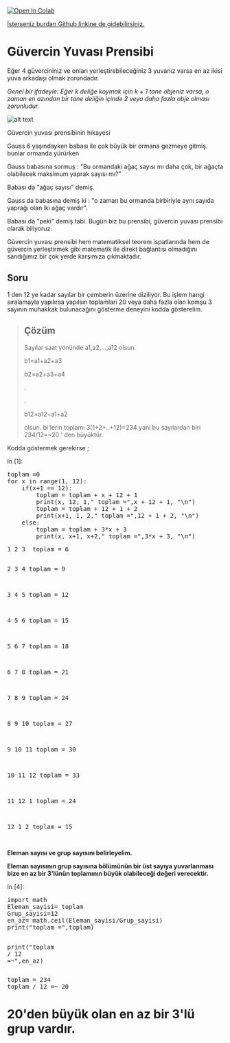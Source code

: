 <div class="cell border-box-sizing text_cell rendered">
<div class="prompt input_prompt">
</div>
<div class="inner_cell">
<div class="text_cell_render border-box-sizing rendered_html">
<p><a href="https://colab.research.google.com/github/aydincagatay/Probability-for-discrete-random-variable/blob/master/PigeonHole.ipynb" target="_parent"><img src="https://camo.githubusercontent.com/52feade06f2fecbf006889a904d221e6a730c194/68747470733a2f2f636f6c61622e72657365617263682e676f6f676c652e636f6d2f6173736574732f636f6c61622d62616467652e737667" alt="Open In Colab" data-canonical-src="https://colab.research.google.com/assets/colab-badge.svg"></a></p>
</div> 

<div class="cell border-box-sizing text_cell rendered">
<div class="prompt input_prompt">
</div>
<div class="inner_cell">
<div class="text_cell_render border-box-sizing rendered_html">
<a href ="https://github.com/aydincagatay/Probability-for-discrete-random-variable/blob/master/PigeonHole.ipynb">İsterseniz burdan Github linkine de gidebilirsiniz.</a>
<h1>
<strong>Güvercin Yuvası Prensibi</strong><a class="anchor-link" href="#G%C3%BCvercin-Yuvas%C4%B1-Prensibi"></a>
</h1>
<p>Eğer 4 güvercininiz ve onları yerleştirebileceğiniz 3 yuvanız varsa en az ikisi yuva arkadaşı olmak zorundadır.</p>
<p><em>Genel bir ifadeyle: Eğer k deliğe koymak için k + 1 tane objeniz varsa, o zaman en azından bir tane deliğin içinde 2 veya daha fazla obje olması zorunludur.</em></p>
<p><img src="https://camo.githubusercontent.com/f9faacf1a53a2234fa158f21886c7b7889641286/68747470733a2f2f6769746875622e636f6d2f617964696e636167617461792f50726f626162696c6974792d666f722d64697363726574652d72616e646f6d2d7661726961626c652f626c6f622f6d61737465722f696d616765732f706967656f6e2e706e673f7261773d74727565" alt="alt text" data-canonical-src="https://github.com/aydincagatay/Probability-for-discrete-random-variable/blob/master/images/pigeon.png?raw=true"></p>
<p>Güvercin yuvası prensibinin hikayesi</p>
<p>Gauss 6 yaşındayken babası ile çok büyük bir ormana gezmeye gitmiş. bunlar ormanda yürürken</p>
<p>Gauss babasına sormuş : "Bu ormandaki ağaç sayısı mı daha çok, bir ağaçta olabilecek maksimum yaprak sayısı mı?"</p>
<p>Babası da "ağaç sayısı" demiş.</p>
<p>Gauss da babasına demiş ki : "o zaman bu ormanda birbiriyle aynı sayıda yaprağı olan iki ağaç vardır".</p>
<p>Babası da "peki" demiş tabi. Bugün biz bu prensibi, güvercin yuvası prensibi olarak biliyoruz.</p>
<p>Güvercin yuvası prensibi hem matematiksel teorem ispatlarında hem de güvercin yerleştirmek gibi matematik ile direkt bağlantısı olmadığını sandığımız bir çok yerde karşımıza çıkmaktadır.</p>
<h2>
<strong>Soru</strong><a class="anchor-link" href="#Soru"></a>
</h2>
<p>1 den 12 ye kadar sayılar bir çemberin üzerine diziliyor. Bu işlem hangi sıralamayla yapılırsa yapılsın toplamları 20 veya daha fazla olan komşu 3 sayının muhakkak bulunacağını gösterme deneyini kodda gösterelim.</p>

</div>
</div>
</div>
<div class="cell border-box-sizing text_cell rendered">
<div class="prompt input_prompt">
</div>
<div class="inner_cell">
<div class="text_cell_render border-box-sizing rendered_html">
<blockquote>
<h2>
<strong>Çözüm</strong><a class="anchor-link" href="#%C3%87%C3%B6z%C3%BCm"></a>
</h2>
<p>Sayılar saat yönünde a1,a2,...,a12 olsun.</p>
<p>b1=a1+a2+a3</p>
<p>b2=a2+a3+a4</p>
<p>.</p>
<p>.</p>
<p>b12=a12+a1+a2</p>
<p>olsun. bi'lerin toplamı 3(1+2+..+12)=234 yani bu sayılardan 
biri 234/12=~20 ' den büyüktür.</p>
</blockquote>
<p>Kodda göstermek gerekirse ;</p>

</div>
</div>
</div>
<div class="cell border-box-sizing code_cell rendered">
<div class="input">
<div class="prompt input_prompt">In&nbsp;[1]:</div>
<div class="inner_cell">
    <div class="input_area">
<div class=" highlight hl-ipython3"><pre><span></span><span class="n">toplam</span> <span class="o">=</span><span class="mi">0</span> 
<span class="k">for</span> <span class="n">x</span> <span class="ow">in</span> <span class="nb">range</span><span class="p">(</span><span class="mi">1</span><span class="p">,</span> <span class="mi">12</span><span class="p">):</span>
    <span class="k">if</span><span class="p">(</span><span class="n">x</span><span class="o">+</span><span class="mi">1</span> <span class="o">==</span> <span class="mi">12</span><span class="p">):</span>
        <span class="n">toplam</span> <span class="o">=</span> <span class="n">toplam</span> <span class="o">+</span> <span class="n">x</span> <span class="o">+</span> <span class="mi">12</span> <span class="o">+</span> <span class="mi">1</span>
        <span class="nb">print</span><span class="p">(</span><span class="n">x</span><span class="p">,</span> <span class="mi">12</span><span class="p">,</span> <span class="mi">1</span><span class="p">,</span><span class="s2">" toplam ="</span><span class="p">,</span><span class="n">x</span> <span class="o">+</span> <span class="mi">12</span> <span class="o">+</span> <span class="mi">1</span><span class="p">,</span> <span class="s2">"</span><span class="se">\n</span><span class="s2">"</span><span class="p">)</span>
        <span class="n">toplam</span> <span class="o">=</span> <span class="n">toplam</span> <span class="o">+</span> <span class="mi">12</span> <span class="o">+</span> <span class="mi">1</span> <span class="o">+</span> <span class="mi">2</span>
        <span class="nb">print</span><span class="p">(</span><span class="n">x</span><span class="o">+</span><span class="mi">1</span><span class="p">,</span> <span class="mi">1</span><span class="p">,</span> <span class="mi">2</span><span class="p">,</span><span class="s2">" toplam ="</span><span class="p">,</span><span class="mi">12</span> <span class="o">+</span> <span class="mi">1</span> <span class="o">+</span> <span class="mi">2</span><span class="p">,</span> <span class="s2">"</span><span class="se">\n</span><span class="s2">"</span><span class="p">)</span>
    <span class="k">else</span><span class="p">:</span>
        <span class="n">toplam</span> <span class="o">=</span> <span class="n">toplam</span> <span class="o">+</span> <span class="mi">3</span><span class="o">*</span><span class="n">x</span> <span class="o">+</span> <span class="mi">3</span>
        <span class="nb">print</span><span class="p">(</span><span class="n">x</span><span class="p">,</span> <span class="n">x</span><span class="o">+</span><span class="mi">1</span><span class="p">,</span> <span class="n">x</span><span class="o">+</span><span class="mi">2</span><span class="p">,</span><span class="s2">" toplam ="</span><span class="p">,</span><span class="mi">3</span><span class="o">*</span><span class="n">x</span> <span class="o">+</span> <span class="mi">3</span><span class="p">,</span> <span class="s2">"</span><span class="se">\n</span><span class="s2">"</span><span class="p">)</span>
</pre></div>

</div>
</div>
</div>

<div class="output_wrapper">
<div class="output">


<div class="output_area">
<div class="prompt"></div>
<div class="output_subarea output_stream output_stdout output_text">
<pre>1 2 3  toplam = 6 

2 3 4  toplam = 9 

3 4 5  toplam = 12 

4 5 6  toplam = 15 

5 6 7  toplam = 18 

6 7 8  toplam = 21 

7 8 9  toplam = 24 

8 9 10  toplam = 27 

9 10 11  toplam = 30 

10 11 12  toplam = 33 

11 12 1  toplam = 24 

12 1 2  toplam = 15 

</pre>
</div>
</div>

</div>
</div>

</div>
<div class="cell border-box-sizing text_cell rendered">
<div class="prompt input_prompt">
</div>
<div class="inner_cell">
<div class="text_cell_render border-box-sizing rendered_html">
<p><strong>Eleman sayısı ve  grup sayısını belirleyelim.</strong></p>
<p><strong>Eleman sayısının grup sayısına bölümünün bir üst sayıya yuvarlanması bize 
en az bir 3'lünün toplamının büyük olabileceği değeri verecektir.</strong></p>

</div>
</div>
</div>
<div class="cell border-box-sizing code_cell rendered">
<div class="input">
<div class="prompt input_prompt">In&nbsp;[4]:</div>
<div class="inner_cell">
    <div class="input_area">
<div class=" highlight hl-ipython3"><pre><span></span><span class="kn">import</span> <span class="nn">math</span>
<span class="n">Eleman_sayisi</span><span class="o">=</span> <span class="n">toplam</span>
<span class="n">Grup_sayisi</span><span class="o">=</span><span class="mi">12</span>
<span class="n">en_az</span><span class="o">=</span> <span class="n">math</span><span class="o">.</span><span class="n">ceil</span><span class="p">(</span><span class="n">Eleman_sayisi</span><span class="o">/</span><span class="n">Grup_sayisi</span><span class="p">)</span>
<span class="nb">print</span><span class="p">(</span><span class="s2">"toplam ="</span><span class="p">,</span><span class="n">toplam</span><span class="p">)</span>

<span class="nb">print</span><span class="p">(</span><span class="s2">"toplam / 12 =~"</span><span class="p">,</span><span class="n">en_az</span><span class="p">)</span>
</pre></div>

</div>
</div>
</div>

<div class="output_wrapper">
<div class="output">


<div class="output_area">
<div class="prompt"></div>
<div class="output_subarea output_stream output_stdout output_text">
<pre>toplam = 234
toplam / 12 =~ 20
</pre>
</div>
</div>

</div>
</div>

</div>
<div class="cell border-box-sizing text_cell rendered">
<div class="prompt input_prompt">
</div>
<div class="inner_cell">
<div class="text_cell_render border-box-sizing rendered_html">
<h1>
<strong>20'den büyük olan en az bir 3'lü grup vardır.</strong><a class="anchor-link" href="#20'den-b%C3%BCy%C3%BCk-olan-en-az-bir-3'l%C3%BC-grup-vard%C4%B1r."></a>
</h1>
</div>
</div>
</div>
 

